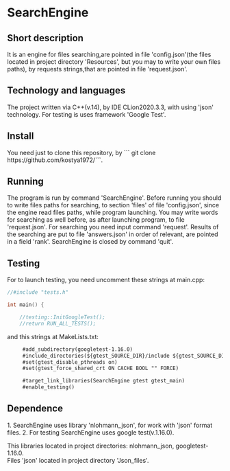 <h1>SearchEngine</h1>  

<h2>Short description</h2>  
It is an engine for files searching,are pointed in file 'config.json'(the files located in project directory 'Resources',   
but you may to write your own files paths), by requests strings,that are pointed in file 'request.json'.  

<h2>Technology and languages</h2>  
The project written via C++(v.14), by IDE CLion2020.3.3, with using 'json' technology.  
For testing is uses framework 'Google Test'.  

<h2>Install</h2>  
You need just to clone this repository, by   
``` git clone https://github.com/kostya1972/```.  
 
<h2>Running</h2>  
The program is run by command 'SearchEngine'.  
Before running you should to write files paths for searching, to section 'files' of file 'config.json',  
since the engine read files paths, while program launching.  
You may write words for searching as well before, as after launching program, to file 'request.json'.  
For searching you need input command 'request'.  
Results of the searching are put to file 'answers.json' in order of relevant, are pointed in a field 'rank'.  
SearchEngine is closed by command 'quit'.  

<h2>Testing</h2>  
For to launch testing, you need uncomment these strings at main.cpp:  

```C++  
//#include "tests.h"  

int main() {  

    //testing::InitGoogleTest();  
    //return RUN_ALL_TESTS();  
```  
and this strings at MakeLists.txt:  
```CMakeLists.txt  
     #add_subdirectory(googletest-1.16.0)  
     #include_directories(${gtest_SOURCE_DIR}/include ${gtest_SOURCE_DIR})  
     #set(gtest_disable_pthreads on)  
     #set(gtest_force_shared_crt ON CACHE BOOL "" FORCE)  

     #target_link_libraries(SearchEngine gtest gtest_main)  
     #enable_testing()  
```  

<h2>Dependence</h2>  
1. SearchEngine uses library 'nlohmann_json', for work with 'json' format files.  
2. For testing SearchEngine uses google test(v.1.16.0).  

   This libraries located in project directories: nlohmann_json, googletest-1.16.0.  
   Files 'json' located in project directory 'Json_files'.  
   
